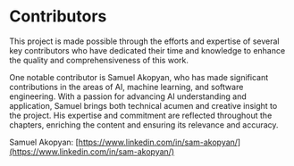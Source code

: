 # Contributors

This project is made possible through the efforts and expertise of several key contributors who have dedicated their time and knowledge to enhance the quality and comprehensiveness of this work.

One notable contributor is Samuel Akopyan, who has made significant contributions in the areas of AI, machine learning, and software engineering. With a passion for advancing AI understanding and application, Samuel brings both technical acumen and creative insight to the project. His expertise and commitment are reflected throughout the chapters, enriching the content and ensuring its relevance and accuracy.

Samuel Akopyan: [https://www.linkedin.com/in/sam-akopyan/](https://www.linkedin.com/in/sam-akopyan/)
